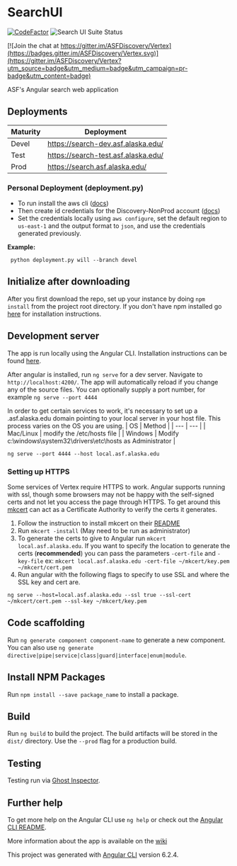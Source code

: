 # SearchUI

[![
CodeFactor](https://www.codefactor.io/repository/github/asfadmin/discovery-searchui/badge?s=fe1df8c7275093962e0c42abffa97803a397c825)](https://www.codefactor.io/repository/github/asfadmin/discovery-searchui) <img src="https://api.ghostinspector.com/v1/suites/5d408f00f1eea0544564fb2a/status-badge" title="Search UI Suite Status">

[![Join the chat at https://gitter.im/ASFDiscovery/Vertex](https://badges.gitter.im/ASFDiscovery/Vertex.svg)](https://gitter.im/ASFDiscovery/Vertex?utm_source=badge&utm_medium=badge&utm_campaign=pr-badge&utm_content=badge)

 ASF's Angular search web application

## Deployments
| Maturity | Deployment |
| --- | --- |
| Devel | https://search-dev.asf.alaska.edu/ |
| Test | https://search-test.asf.alaska.edu/ |
| Prod | https://search.asf.alaska.edu/ |

### Personal Deployment (deployment.py)

- To run install the aws cli ([docs](https://docs.aws.amazon.com/cli/latest/userguide/install-cliv2.html))
- Then create id credentials for the Discovery-NonProd account ([docs](https://docs.aws.amazon.com/IAM/latest/UserGuide/id_credentials_access-keys.html#Using_CreateAccessKey))
 - Set the credentials locally using `aws configure`, set the default region to `us-east-1` and the output format to `json`, and use the credentials generated previously.

**Example:**
```
 python deployment.py will --branch devel
```

## Initialize after downloading
After you first download the repo, set up your instance by doing `npm install` from the project root directory. If you don't have npm installed go [here](https://www.npmjs.com/get-npm) for installation instructions.

## Development server

The app is run locally using the Angular CLI. Installation instructions can be found [here](https://angular.io/cli).

After angular is installed, run `ng serve` for a dev server. Navigate to `http://localhost:4200/`. The app will automatically reload if you change any of the source files. You can optionally supply a port number, for example `ng serve --port 4444`

In order to get certain services to work, it's necessary to set up a .asf.alaska.edu domain pointing to your local server in your host file. This process varies on the OS you are using. 
| OS | Method |
| --- | --- |
| Mac/Linux | modify the /etc/hosts file |
| Windows | Modify c:\windows\system32\drivers\etc\hosts as Administrator |
```
ng serve --port 4444 --host local.asf.alaska.edu
```

### Setting up HTTPS
Some services of Vertex require HTTPS to work. Angular supports running with ssl, though some browsers may not be happy with the self-signed certs and not let you access the page through HTTPS. To get around this [mkcert](https://github.com/FiloSottile/mkcert) can act as a Certificate Authority to verify the certs it generates.
1. Follow the instruction to install mkcert on their [README](https://github.com/FiloSottile/mkcert#installation)
3. Run `mkcert -install` (May need to be run as administrator)
4. To generate the certs to give to Angular run `mkcert local.asf.alaska.edu`. If you want to specify the location to generate the certs (**recommended**) you can pass the parameters `-cert-file` and `-key-file` ex: `mkcert local.asf.alaska.edu -cert-file ~/mkcert/key.pem ~/mkcert/cert.pem`
5. Run angular with the following flags to specify to use SSL and where the SSL key and cert are.
```
ng serve --host=local.asf.alaska.edu --ssl true --ssl-cert ~/mkcert/cert.pem --ssl-key ~/mkcert/key.pem 
```


## Code scaffolding

Run `ng generate component component-name` to generate a new component. You can also use `ng generate directive|pipe|service|class|guard|interface|enum|module`.

## Install NPM Packages
Run `npm install --save package_name` to install a package.

## Build

Run `ng build` to build the project. The build artifacts will be stored in the `dist/` directory. Use the `--prod` flag for a production build.

## Testing
Testing run via [Ghost Inspector](https://ghostinspector.com/).

## Further help

To get more help on the Angular CLI use `ng help` or check out the [Angular CLI README](https://github.com/angular/angular-cli/blob/master/README.md).

More information about the app is available on the [wiki](https://github.com/asfadmin/SearchUI/wiki)

This project was generated with [Angular CLI](https://github.com/angular/angular-cli) version 6.2.4.
